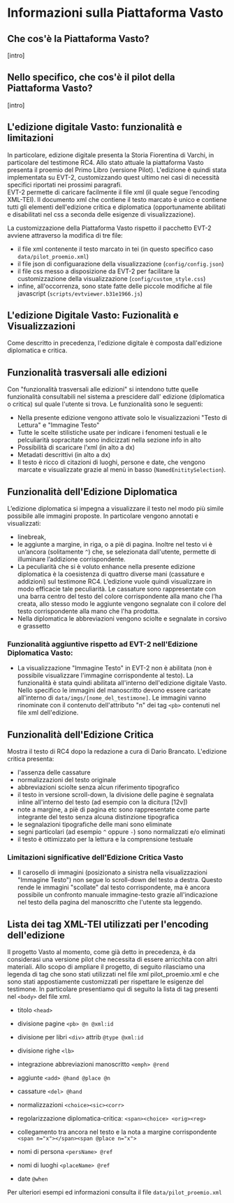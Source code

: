 # Informazioni sulla Piattaforma Vasto

## Che cos'è la Piattaforma Vasto?

[intro]

## Nello specifico, che cos'è il pilot della Piattaforma Vasto?

[intro]

## L'edizione digitale Vasto: funzionalità e limitazioni 

In particolare, edizione digitale presenta la Storia Fiorentina di Varchi, in particolare del testimone RC4. Allo stato attuale la piattaforma Vasto presenta il proemio del Primo Libro (versione Pilot).
L'edizione è quindi stata implementata su EVT-2, customizzando quest ultimo nei casi di necessità specifici riportati nei prossimi paragrafi.   
EVT-2 permette di caricare facilmente il file xml (il quale segue l’encoding XML-TEI). Il documento xml che contiene il testo marcato è unico e contiene tutti gli elementi dell'edizione critica e diplomatica (opportunamente abilitati e disabilitati nel css a seconda delle esigenze di visualizzazione).

La customizzazione della Piattaforma Vasto rispetto il pacchetto EVT-2 avviene attraverso la modifica di tre file: 
- il file xml contenente il testo marcato in tei (in questo specifico caso ```data/pilot_proemio.xml```)
- il file json di configuarazione della visualizzazione (```config/config.json```)
- il file css messo a disposizione da EVT-2 per facilitare la customizzazione della visualizzazione (```config/custom_style.css```)
- infine, all'occorrenza, sono state fatte delle piccole modifiche al file javascript (```scripts/evtviewer.b31e1966.js```)

## L'edizione Digitale Vasto: Fuzionalità e Visualizzazioni

Come descritto in precedenza, l'edizione digitale è composta dall'edizione diplomatica e critica. 


## Funzionalità trasversali alle edizioni
Con "funzionalità trasversali alle edizioni" si intendono tutte quelle funzionalità consultabili nel sistema a prescidere dall' edizione (diplomatica o critica) sul quale l'utente si trova. Le funzionalità sono le seguenti:

* Nella presente edizione vengono attivate solo le visualizzazioni "Testo di Lettura" e "Immagine Testo"
*	Tutte le scelte stilistiche usate per indicare i fenomeni testuali e le pelculiarità sopracitate sono indicizzati nella sezione info in alto
* Possibilità di scaricare l’xml (in alto a dx)
*	Metadati descrittivi (in alto a dx)
* Il testo è ricco di citazioni di luoghi, persone e date, che vengono marcate e visualizzate grazie al menù in basso (```NamedEnititySelection```).

## Funzionalità dell'Edizione Diplomatica

L’edizione diplomatica si impegna a visualizzare il testo nel modo più simile possibile alle immagini proposte.
In particolare vengono annotati e visualizzati: 
* linebreak, 
* le aggiunte a margine, in riga, o a piè di pagina. Inoltre nel testo vi è un’ancora (solitamente ```^```) che, se selezionata dall'utente, permette di illuminare l’addizione corrispondente. 
* La peculiarità che si è voluto enhance nella presente edizione diplomatica è la coesistenza di quattro diverse mani (cassature e addizioni) sul testimone RC4. L’edizione vuole quindi visualizzare in modo efficacie tale peculiarità. Le cassature sono rappresentate con una barra centro del testo del colore corrispondente alla mano che l'ha creata, allo stesso modo le aggiunte vengono segnalate con il colore del testo corrispondente alla mano che l'ha prodotta.
* Nella diplomatica le abbreviazioni vengono sciolte e segnalate in corsivo e grassetto

### Funzionalità aggiuntive rispetto ad EVT-2 nell'Edizione Diplomatica Vasto: 
* La visualizzazione "Immagine Testo" in EVT-2 non è abilitata (non è possibile visualizzare l'immagine corrispondente al testo). La funzionalità è stata quindi abilitata all'interno dell'edizione digitale Vasto. 
Nello specifico le immagini del manoscritto devono essere caricate all'interno di ```data/imgs/[nome_del_testimone]```. Le immagini vanno rinominate con il contenuto dell'attributo "n" dei tag ```<pb>``` contenuti nel file xml dell'edizione.  

## Funzionalità dell'Edizione Critica

Mostra il testo di RC4 dopo la redazione a cura di Dario Brancato. L'edizione critica presenta: 
* l'assenza delle cassature 
* normalizzazioni del testo originale
* abbreviazioni sciolte senza alcun riferimento tipografico
* il testo in versione scroll-down, la divisione delle pagine è segnalata inline all'interno del testo (ad esempio con la dicitura [12v]) 
* note a margine, a piè di pagina etc sono rappresentate come parte integrante del testo senza alcuna distinzione tipografica
* le segnalazioni tipografiche delle mani sono eliminate 
* segni particolari (ad esempio ```^``` oppure ```-```) sono normalizzati e/o eliminati
* il testo è ottimizzato per la lettura e la comprensione testuale

### Limitazioni significative dell'Edizione Critica Vasto
* Il carosello di immagini (posizionato a sinistra nella visualizzazioni "Immagine Testo") non segue lo scroll-down del testo a destra. Questo rende le immagini "scollate" dal testo corrispondente, ma è ancora possibile un confronto manuale immagine-testo grazie all'indicazione nel testo della pagina del manoscritto che l'utente sta leggendo. 

## Lista dei tag XML-TEI utilizzati per l'encoding dell'edizione
Il progetto Vasto al momento, come già detto in precedenza, è da considerasi una versione pilot che necessita di essere arricchita con altri materiali. Allo scopo di ampliare il progetto, di seguito rilasciamo una legenda di tag che sono stati utilizzati nel file xml pilot_proemio.xml e che sono stati appostiamente customizzati per rispettare le esigenze del testimone. In particolare presentiamo qui di seguito la lista di tag presenti nel ```<body>``` del file xml. 

* titolo ```<head>```
* divisione pagine ```<pb> @n @xml:id```
* divisione per libri ```<div>``` attrib ```@type @xml:id```
* divisione righe ```<lb>```
* integrazione abbreviazioni manoscritto ```<emph> @rend```
* aggiunte ```<add> @hand @place @n```
* cassature ```<del> @hand``` 
* normalizzazioni ```<choice><sic><corr>```
* regolarizzazione diplomatica-critica: ```<span><choice> <orig><reg>```
* collegamento tra ancora nel testo e la nota a margine corrispondente ```<span n="x"></span><span @place n="x">```

* nomi di persona ```<persName> @ref```
* nomi di luoghi ```<placeName> @ref```
* date <date> ```@when```

Per ulteriori esempi ed informazioni consulta il file ```data/pilot_proemio.xml```

